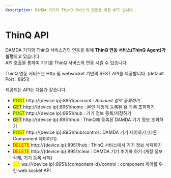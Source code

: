 ```yaml
---
description: DAMDA 기기와 ThinQ 서비스의 연동을 위한 API 입니다.
---
```


# ThinQ API

DAMDA 기기와 ThinQ 서비스간의 연동을 위해 **ThinQ 연동 서비스(ThinQ Agent)가 실행**되고 있습니다. \
API 호출을 통하여 기기를 ThinQ 서비스와 연동 시킬 수 있습니다.&#x20;

ThinQ 연동 서비스는 Http 및 websocket 기반의 REST API를 제공합니다. (default Port : 8951)

제공되는 API는 다음과 같습니다.&#x20;

* <mark style="color:green;">POST</mark> http://{device ip}:8951/account : _Account 정보 등록하기_&#x20;
* <mark style="color:blue;">GET</mark> http://{device ip}:8951/home : 본인 계정에 등록된 홈 목록 조회하기
* <mark style="color:green;">POST</mark> http://{device ip}:8951/hub : 기기 정보 등록/저장하기
* <mark style="color:blue;">GET</mark> http://{device ip}:8951/hub : ThinQ에 등록된 DAMDA 기기 정보 조회하기
* <mark style="color:green;">POST</mark> http://{device ip}:8951/hub/control : DAMDA 기기 제어하기 (다른 Component 제어하기)
* <mark style="color:red;">DELETE</mark> http://{device ip}:8951/hub : ThinQ 서비스에서 기기 정보 삭제하기
* <mark style="color:red;">DELETE</mark> http://{device ip}:8951/clear : DAMDA 기기 초기화 하기 (계정 정보 삭제, 기기 등록 삭제)
* <mark style="color:yellow;">WS</mark> ws://{device ip}:8951/{component id}/control : component 제어를 위한 web socket API
